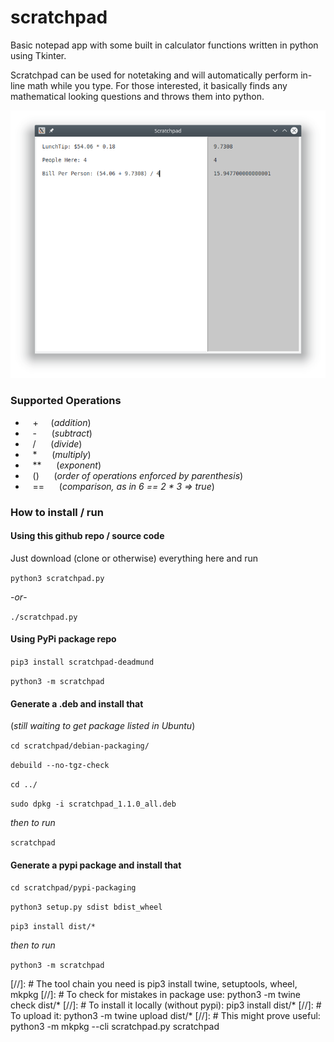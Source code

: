 # scratchpad
Basic notepad app with some built in calculator functions written in python using Tkinter.

Scratchpad can be used for notetaking and will automatically perform in-line math while you type.  For those interested, it basically finds any mathematical looking questions and throws them into python.

![Alt](./Screenshot.png "Screenshot1")  

### Supported Operations

* &nbsp;&nbsp; \+ &nbsp;&nbsp;&nbsp;&nbsp;(_addition_)
* &nbsp;&nbsp; \- &nbsp;&nbsp;&nbsp;&nbsp; (_subtract_)
* &nbsp;&nbsp; / &nbsp;&nbsp;&nbsp;&nbsp; (_divide_)
* &nbsp;&nbsp; \* &nbsp;&nbsp;&nbsp;&nbsp; (_multiply_)
* &nbsp;&nbsp; ** &nbsp;&nbsp;&nbsp;&nbsp; (_exponent_)
* &nbsp;&nbsp; () &nbsp;&nbsp;&nbsp;&nbsp; (_order of operations enforced by parenthesis_)
* &nbsp;&nbsp; == &nbsp;&nbsp;&nbsp;&nbsp; (_comparison, as in 6 == 2 * 3 => true_)


### How to install / run
#### Using this github repo / source code
Just download (clone or otherwise) everything here and run

`python3 scratchpad.py`

\-_or_\-

`./scratchpad.py`


#### Using PyPi package repo

`pip3 install scratchpad-deadmund`

`python3 -m scratchpad`



#### Generate a .deb and install that
(_still waiting to get package listed in Ubuntu_)

`cd scratchpad/debian-packaging/`

`debuild --no-tgz-check`

`cd ../`

`sudo dpkg -i scratchpad_1.1.0_all.deb`

_then to run_

`scratchpad`


#### Generate a pypi package and install that

`cd scratchpad/pypi-packaging`

`python3 setup.py sdist bdist_wheel`

`pip3 install dist/*`

_then to run_

`python3 -m scratchpad`

[//]: # The tool chain you need is pip3 install twine, setuptools, wheel, mkpkg
[//]: # To check for mistakes in package use:  python3 -m twine check dist/*
[//]: # To install it locally  (without pypi):  pip3 install dist/*
[//]: # To upload it:  python3 -m twine upload dist/*
[//]: # This might prove useful:  python3 -m mkpkg --cli scratchpad.py scratchpad

